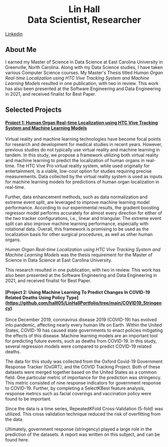 <!-- ### Hi there 👋 -->

<!--
**halll05/halll05** is a ✨ _special_ ✨ repository because its `README.md` (this file) appears on your GitHub profile.

Here are some ideas to get you started:

- 🔭 I’m currently working on ...
- 🌱 I’m currently learning ...
- 👯 I’m looking to collaborate on ...
- 🤔 I’m looking for help with ...
- 💬 Ask me about ...
- 📫 How to reach me: ...
- 😄 Pronouns: ...
- ⚡ Fun fact: ...
-->

<h1 align="center"> <b> Lin Hall <br> </b> Data Scientist, Researcher </h1>

[Linkedin](https://www.linkedin.com/in/lin-hall/) 
  

## About Me

I earned my Master of Science in Data Science at East Carolina University in Greenville, North Carolina. Along with my Data Science studies, I have taken various Computer Science courses. My Master's Thesis titled <i>Human Organ Real-time Localization using HTC Vive Tracking System and Machine Learning Models</i> resulted in one publication, with two in review. This work has also been presented at the Software Engineering and Data Engineering in 2021, and received finalist for Best Paper.

## Selected Projects

#### [Project 1: Human Organ Real-time Localization using HTC Vive Tracking System and Machine Learning Models](https://github.com/halll05/LinHallPortfolio/tree/main/HumanOrganReal-timeLocalizationusingHTCViveTrackingSystemandMachineLearningModels)

Virtual reality and machine learning technologies have become focal points for research and development for medical studies in recent years. However, previous studies do not typically use virtual reality and machine learning in tandem. In this study, we propose a framework utilizing both virtual reality and machine learning to predict the localization of human organs in real-time. The HTC Vive Pro virtual reality system, while used originally for entertainment, is a viable, low-cost option for studies requiring precise measurements. Data collected by the virtual reality system is used as inputs for machine learning models for predictions of human organ localization in real-time.

Further, data enhancement methods, such as data normalization and extreme event split, are leveraged to improve machine learning model performance. According to our experimental results, the gradient boosting regressor model performs accurately for almost every direction for either of the two tracker configurations, i.e., linear and triangular. The extreme event split can also improve machine learning performance, especially with rotational data. Overall, this framework is promising to be used as the localization basis for other surgical procedures, as well as other human organs.

<i>Human Organ Real-time Localization using HTC Vive Tracking System and Machine Learning Models</i> was the thesis requirement for the Master of Science in Data Science at East Carolina University. 

This research resulted in one publication, with two in review. This work has also been presented at the Software Engineering and Data Engineering in 2021, and received finalist for Best Paper.

#### [Project 2: Using Machine Learning To Predict Changes In COVID-19 Related Deaths Using Policy Type] (https://github.com/halll05/LinHallPortfolio/tree/main/COVID19_Stringency)

Since December 2019, coronavirus disease 2019 (COVID-19) has evolved into pandemic, affecting nearly every human life on Earth. Within the United States, COVID-19 has caused state governments to enact policies mitigating the effects of this disease. Machine learning models are an important tool for predicting future events, such as deaths from COVID-19. In this study, several regression models were compared to predict COVID-19 related deaths.

The data for this study was collected from the Oxford Covid-19 Government Response Tracker (OxGRT), and the COVID Tracking Project. Both of these datasets were merged together based on the United States as a common field. One particular metric of importance for the prediction was stringency. This metric consisted of nine response indicators for government response to COVID-19. Further, by completing a SelectKBest feature analysis, response metrics such as facial coverings and vaccination policy were found to be important.

Since the data is a time series, RepeatedKFold Cross-Validation (5-fold) was utilized. This cross validation technique reduced the risk of overfitting from the data.

Ultimately, government response (stringency) played a large role in the prediction of the datasets. A report was written on this subject, and can be found here.
